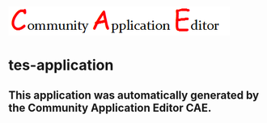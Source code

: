 ![CAE](https://github.com/patricia-cae/application-96/blob/master/img/logo.png)  

tes-application
===================


This application was automatically generated by the Community Application Editor CAE.  
---------------
